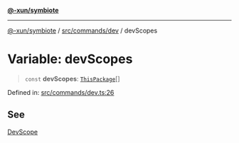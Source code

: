 [**@-xun/symbiote**](../../../../README.md)

***

[@-xun/symbiote](../../../../README.md) / [src/commands/dev](../README.md) / devScopes

# Variable: devScopes

> `const` **devScopes**: [`ThisPackage`](../../../configure/enumerations/ThisPackageGlobalScope.md#thispackage)[]

Defined in: [src/commands/dev.ts:26](https://github.com/Xunnamius/symbiote/blob/167e0f9b786b0a4f8ab8478cb4284deee6916ad7/src/commands/dev.ts#L26)

## See

[DevScope](../../../configure/enumerations/ThisPackageGlobalScope.md)
